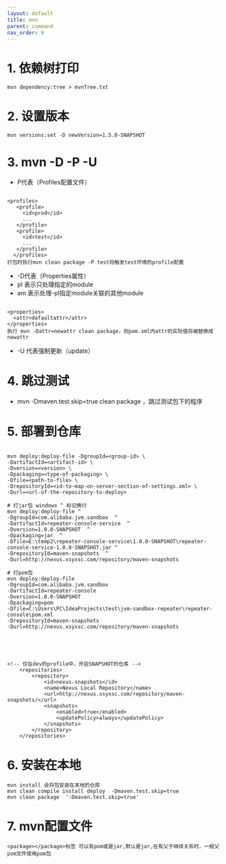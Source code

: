 ```yaml
---
layout: default
title: mvn
parent: command
nav_order: 6
---
```


# 1. 依赖树打印

```shell
mvn dependency:tree > mvnTree.txt
```

# 2. 设置版本

```shell
mvn versions:set -D newVersion=1.5.0-SNAPSHOT
```

# 3. mvn -D -P -U

- P代表（Profiles配置文件）

```shell

<profiles>
   <profile>
     <id>prod</id>
     ...
   </profile>
   <profile>
     <id>test</id>
     ...
   </profile>
  </profiles>
打包时执行mvn clean package -P test将触发test环境的profile配置 

```

- -D代表（Properties属性）
- pl 表示只处理指定的module
- am 表示处理-pl指定module关联的其他module

```shell

<properties>
  <attr>defaultattr</attr>
</properties>
执行 mvn -Dattr=newattr clean package，则pom.xml内attr的实际值将被替换成newattr

```

- -U 代表强制更新（update）

# 4. 跳过测试

- mvn -Dmaven.test.skip=true clean package ，跳过测试包下的程序

# 5. 部署到仓库

```shell

mvn deploy:deploy-file -DgroupId=<group-id> \
-DartifactId=<artifact-id> \
-Dversion=<version> \
-Dpackaging=<type-of-packaging> \
-Dfile=<path-to-file> \
-DrepositoryId=<id-to-map-on-server-section-of-settings.xml> \
-Durl=<url-of-the-repository-to-deploy>

# 打jar包 windows ^ 标记换行
mvn deploy:deploy-file ^
-DgroupId=com.alibaba.jvm.sandbox  ^
-DartifactId=repeater-console-service  ^
-Dversion=1.0.0-SNAPSHOT  ^
-Dpackaging=jar  ^
-Dfile=E:\temp2\repeater-console-service\1.0.0-SNAPSHOT\repeater-console-service-1.0.0-SNAPSHOT.jar ^
-DrepositoryId=maven-snapshots  ^
-Durl=http://nexus.xsyxsc.com/repository/maven-snapshots

# 打pom包
mvn deploy:deploy-file 
-DgroupId=com.alibaba.jvm.sandbox 
-DartifactId=repeater-console 
-Dversion=1.0.0-SNAPSHOT 
-Dpackaging=pom 
-Dfile=C:\Users\PC\IdeaProjects\test\jvm-sandbox-repeater\repeater-console\pom.xml 
-DrepositoryId=maven-snapshots 
-Durl=http://nexus.xsyxsc.com/repository/maven-snapshots





<!-- 仅在dev的profile中，开启SNAPSHOT的仓库 -->
    <repositories>
        <repository>
            <id>nexus-snapshots</id>
            <name>Nexus Local Repository</name>
            <url>http://nexus.xsyxsc.com/repository/maven-snapshots/</url>
            <snapshots>
                <enabled>true</enabled>
                <updatePolicy>always</updatePolicy>
            </snapshots>
        </repository>
    </repositories>
```

# 6. 安装在本地

```shell
mvn install 会将包安装在本地的仓库
mvn clean compile install deploy  -Dmaven.test.skip=true
mvn clean package  '-Dmaven.test.skip=true'

```

# 7. mvn配置文件

```text
<package></package>标签 可以有pom或是jar,默认是jar,在有父子继续关系时，一般父pom文件使用pom包
```